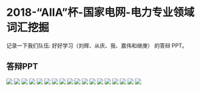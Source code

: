 # 2018-“AIIA”杯-国家电网-电力专业领域词汇挖掘

记录一下我们队伍: 好好学习（刘辉、从庆、我、嘉伟和继庚） 的答辩 PPT。

## 答辩PPT

![](./images/幻灯片0.png '')
![](./images/幻灯片1.png '')
![](./images/幻灯片2.png '')
![](./images/幻灯片3.png '')
![](./images/幻灯片4.png '')
![](./images/幻灯片5.png '')
![](./images/幻灯片6.png '')
![](./images/幻灯片7.png '')
![](./images/幻灯片8.png '')
![](./images/幻灯片9.png '')
![](./images/幻灯片10.png '')
![](./images/幻灯片11.png '')
![](./images/幻灯片12.png '')
![](./images/幻灯片13.png '')
![](./images/幻灯片14.png '')
![](./images/幻灯片15.png '')
![](./images/幻灯片16.png '')
![](./images/幻灯片17.png '')



